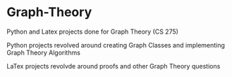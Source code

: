 # Graph-Theory

Python and Latex projects done for Graph Theory (CS 275)

Python projects revolved around creating Graph Classes and implementing Graph Theory Algorithms

LaTex projects revolvde around proofs and other Graph Theory questions

